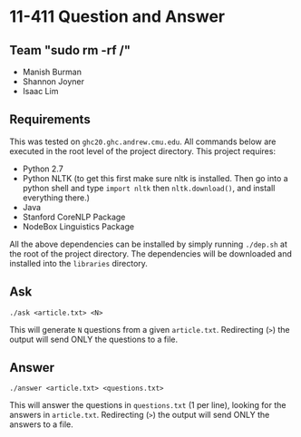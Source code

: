 11-411 Question and Answer
========

Team "sudo rm -rf /"
--------------------
- Manish Burman
- Shannon Joyner
- Isaac Lim

Requirements
------------
This was tested on `ghc20.ghc.andrew.cmu.edu`. All commands below are executed in the root
level of the project directory. This project requires:

- Python 2.7
- Python NLTK (to get this first make sure nltk is installed. Then go into a python shell and type `import nltk` then `nltk.download()`, and install everything there.)
- Java
- Stanford CoreNLP Package
- NodeBox Linguistics Package

All the above dependencies can be installed by simply running `./dep.sh` at the root of the project directory. The dependencies will be downloaded and installed into the `libraries` directory.

Ask
---
`./ask <article.txt> <N>`

This will generate `N` questions from a given `article.txt`. Redirecting (`>`) the output will send ONLY the questions to a file.

Answer
------
`./answer <article.txt> <questions.txt>`

This will answer the questions in `questions.txt` (1 per line), looking for the answers in `article.txt`. Redirecting (`>`) the output will send ONLY the answers to a file.
